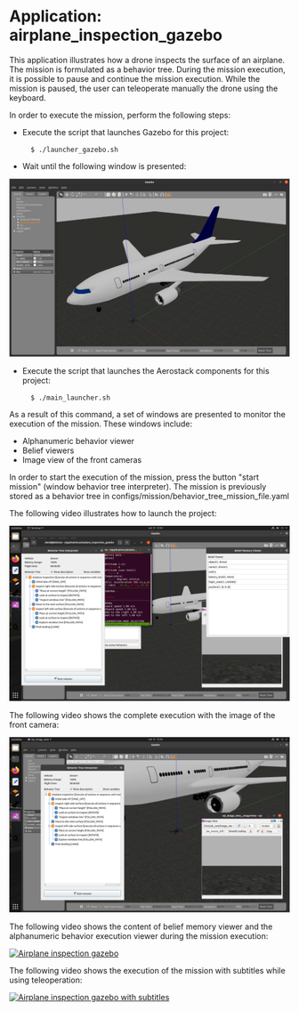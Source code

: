 # Application: airplane_inspection_gazebo

This application illustrates how a drone inspects the surface of an airplane. The mission is formulated as a behavior tree. During the mission execution, it is possible to pause and continue the mission execution. While the mission is paused, the user can teleoperate manually the drone using the keyboard.

In order to execute the mission, perform the following steps:

- Execute the script that launches Gazebo for this project:

        $ ./launcher_gazebo.sh

- Wait until the following window is presented:

<img src="https://raw.githubusercontent.com/aerostack/airplane_inspection_gazebo/v5-libeccio/doc/GazeboIsReady.png" width=600>

- Execute the script that launches the Aerostack components for this project:

        $ ./main_launcher.sh

As a result of this command, a set of windows are presented to monitor the execution of the mission. These windows include:
- Alphanumeric behavior viewer
- Belief viewers 
- Image view of the front cameras

In order to start the execution of the mission, press the button "start mission" (window behavior tree interpreter). The mission is previously stored as a behavior tree in configs/mission/behavior_tree_mission_file.yaml

The following video illustrates how to launch the project:

[![How To Launch](https://raw.githubusercontent.com/aerostack/airplane_inspection_gazebo/v5-libeccio/doc/HowToLaunch.png)](https://youtu.be/OPGyt3YJW8s)

The following video shows the complete execution with the image of the front camera:

[![Execution with Front Camera](https://raw.githubusercontent.com/aerostack/airplane_inspection_gazebo/v5-libeccio/doc/ExecutionWithFrontCamera.png)](https://youtu.be/ANI2XvHkpyg)

The following video shows the content of belief memory viewer and the alphanumeric behavior execution viewer during the mission execution:
  
[ ![Airplane inspection gazebo](https://i.ibb.co/k1xNtzt/ibb3.png)](https://youtu.be/5h8I0axevM4)

The following video shows the execution of the mission with subtitles while using teleoperation:

[ ![Airplane inspection gazebo with subtitles](https://i.ibb.co/DRQKPw2/capiavion2-800.png)](https://youtu.be/3l02MxyfGow)

